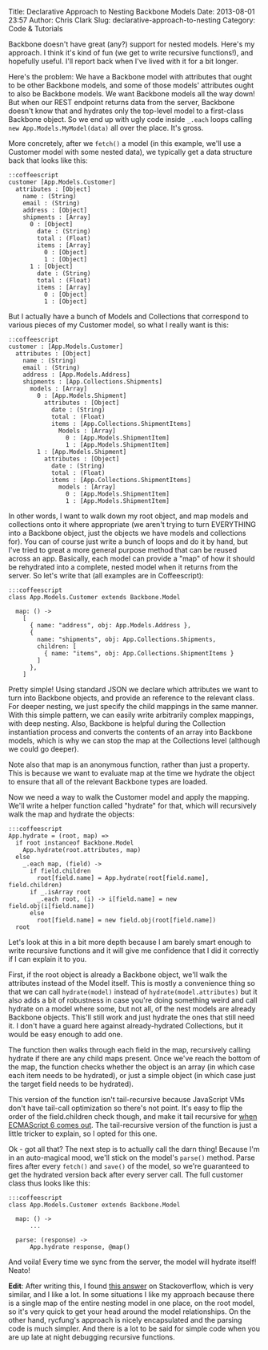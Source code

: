 Title: Declarative Approach to Nesting Backbone Models
Date: 2013-08-01 23:57
Author: Chris Clark
Slug: declarative-approach-to-nesting
Category: Code & Tutorials

Backbone doesn't have great (any?) support for nested models. Here's my
approach. I think it's kind of fun (we get to write recursive
functions!), and hopefully useful. I'll report back when I've lived with
it for a bit longer.  
  
Here's the problem: We have a Backbone model with attributes that ought
to be other Backbone models, and some of those models' attributes ought
to also be Backbone models. We want Backbone models all the way down!
But when our REST endpoint returns data from the server, Backbone
doesn't know that and hydrates only the top-level model to a first-class
Backbone object. So we end up with ugly code inside ``_.each`` loops calling
``new App.Models.MyModel(data)`` all over the place. It's gross.
  
More concretely, after we ``fetch()``
a model (in this example, we'll use a Customer model with some nested
data), we typically get a data structure back that looks like this:

    ::coffeescript
    customer [App.Models.Customer]
      attributes : [Object]
        name : (String)
        email : (String)
        address : [Object]
        shipments : [Array]
          0 : [Object]
            date : (String)
            total : (Float)
            items : [Array]
              0 : [Object]
              1 : [Object]
          1 : [Object]
            date : (String)
            total : (Float)
            items : [Array]
              0 : [Object]
              1 : [Object]

But I actually have a bunch of Models and Collections that correspond to
various pieces of my Customer model, so what I really want is this:

    ::coffeescript
    customer : [App.Models.Customer]
      attributes : [Object]
        name : (String)
        email : (String)
        address : [App.Models.Address]
        shipments : [App.Collections.Shipments]
          models : [Array]
            0 : [App.Models.Shipment]
              attributes : [Object]
                date : (String)
                total : (Float)
                items : [App.Collections.ShipmentItems]
                  Models : [Array]
                    0 : [App.Models.ShipmentItem]
                    1 : [App.Models.ShipmentItem]
            1 : [App.Models.Shipment]
              attributes : [Object]
                date : (String)
                total : (Float)
                items : [App.Collections.ShipmentItems]
                  models : [Array]
                    0 : [App.Models.ShipmentItem]
                    1 : [App.Models.ShipmentItem]

In other words, I want to walk down my root object, and map models and
collections onto it where appropriate (we aren't trying to turn
EVERYTHING into a Backbone object, just the objects we have models and
collections for). You can of course just write a bunch of loops and do
it by hand, but I've tried to great a more general purpose method that
can be reused across an app. Basically, each model can provide a "map"
of how it should be rehydrated into a complete, nested model when it
returns from the server. So let's write that (all examples are in
Coffeescript):  

    :::coffeescript
    class App.Models.Customer extends Backbone.Model
      
      map: () ->
        [
          { name: "address", obj: App.Models.Address },
          {
            name: "shipments", obj: App.Collections.Shipments,
            children: [
              { name: "items", obj: App.Collections.ShipmentItems }
            ]
          },
        ]
  
Pretty simple! Using standard JSON we declare which attributes we want
to turn into Backbone objects, and provide an reference to the relevant
class. For deeper nesting, we just specify the child mappings in the
same manner. With this simple pattern, we can easily write arbitrarily
complex mappings, with deep nesting. Also, Backbone is helpful during
the Collection instantiation process and converts the contents of an
array into Backbone models, which is why we can stop the map at the
Collections level (although we could go deeper).  
  
Note also that map is an anonymous function, rather than just a
property. This is because we want to evaluate map at the time we hydrate
the object to ensure that all of the relevant Backbone types are
loaded.  
  
Now we need a way to walk the Customer model and apply the mapping.
We'll write a helper function called "hydrate" for that, which will
recursively walk the map and hydrate the objects:

    :::coffeescript
    App.hydrate = (root, map) =>
      if root instanceof Backbone.Model
        App.hydrate(root.attributes, map)
      else
        _.each map, (field) ->
          if field.children
            root[field.name] = App.hydrate(root[field.name], field.children)
          if _.isArray root
            _.each root, (i) -> i[field.name] = new field.obj(i[field.name])
          else
            root[field.name] = new field.obj(root[field.name])
      root
  
Let's look at this in a bit more depth because I am barely smart enough
to write recursive functions and it will give me confidence that I did
it correctly if I can explain it to you.  
  
First, if the root object is already a Backbone object, we'll walk the
attributes instead of the Model itself. This is mostly a convenience
thing so that we can call ``hydrate(model)``
instead of ``hydrate(model.attributes)``
but it also adds a bit of robustness in case you're doing something
weird and call hydrate on a model where some, but not all, of the nest
models are already Backbone objects. This'll still work and just hydrate
the ones that still need it. I don't have a guard here against
already-hydrated Collections, but it would be easy enough to add one.  
  
The function then walks through each field in the map, recursively
calling hydrate if there are any child maps present. Once we've reach
the bottom of the map, the function checks whether the object is an
array (in which case each item needs to be hydrated), or just a simple
object (in which case just the target field needs to be hydrated).  
  
This version of the function isn't tail-recursive because JavaScript VMs
don't have tail-call optimization so there's not point. It's easy to
flip the order of the field.children check though, and make it tail
recursive for [when ECMAScript 6 comes
out](http://wiki.ecmascript.org/doku.php?id=harmony:proper_tail_calls).
The tail-recursive version of the function is just a little tricker to
explain, so I opted for this one.  
  
Ok - got all that? The next step is to actually call the darn thing!
Because I'm in an auto-magical mood, we'll stick on the model's ``parse()``
method. Parse fires after every ``fetch()`` and
``save()`` of the model, so we're guaranteed to get the hydrated version back after
every server call. The full customer class thus looks like this:  

    :::coffeescript
    class App.Models.Customer extends Backbone.Model
        
      map: () ->
          ...
  
      parse: (response) ->
          App.hydrate response, @map()


And voila! Every time we sync from the server, the model will hydrate
itself! Neato!  
  
**Edit**: After writing this, I found [this
answer](http://stackoverflow.com/a/9904874/221390) on Stackoverflow,
which is very similar, and I like a lot. In some situations I like my
approach because there is a single map of the entire nesting model in
one place, on the root model, so it's very quick to get your head around
the model relationships. On the other hand, rycfung's approach is nicely
encapsulated and the parsing code is much simpler. And there is a lot to
be said for simple code when you are up late at night debugging
recursive functions.  
  
  
  
  
  
  
  

